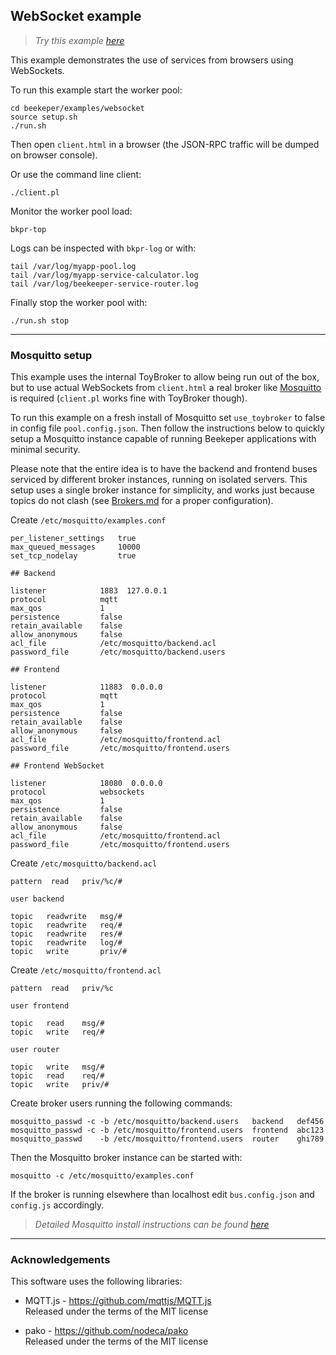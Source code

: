 ## WebSocket example

> *Try this example [here](https://beekeeper.net.ar/examples/calculator.html)*

This example demonstrates the use of services from browsers using WebSockets.

To run this example start the worker pool:
```
cd beekeper/examples/websocket
source setup.sh
./run.sh
```
Then open `client.html` in a browser (the JSON-RPC traffic will be dumped on browser console). 

Or use the command line client:
```
./client.pl
```
Monitor the worker pool load:
```
bkpr-top
```
Logs can be inspected with `bkpr-log` or with:
```
tail /var/log/myapp-pool.log
tail /var/log/myapp-service-calculator.log
tail /var/log/beekeeper-service-router.log
```
Finally stop the worker pool with:
```
./run.sh stop
```
---

### Mosquitto setup

This example uses the internal ToyBroker to allow being run out of the box, but to use actual 
WebSockets from `client.html` a real broker like [Mosquitto](https://mosquitto.org/) is required
(`client.pl` works fine with ToyBroker though).

To run this example on a fresh install of Mosquitto set `use_toybroker` to false in config file
`pool.config.json`. Then follow the instructions below to quickly setup a Mosquitto instance 
capable of running Beekeper applications with minimal security. 

Please note that the entire idea is to have the backend and frontend buses serviced by different
broker instances, running on isolated servers. This setup uses a single broker instance for 
simplicity, and works  just because topics do not clash (see [Brokers.md](../../doc/Brokers.md) 
for a proper configuration).

Create `/etc/mosquitto/examples.conf`
```
per_listener_settings   true
max_queued_messages     10000
set_tcp_nodelay         true

## Backend

listener            1883  127.0.0.1
protocol            mqtt
max_qos             1
persistence         false
retain_available    false
allow_anonymous     false
acl_file            /etc/mosquitto/backend.acl
password_file       /etc/mosquitto/backend.users

## Frontend

listener            11883  0.0.0.0
protocol            mqtt
max_qos             1
persistence         false
retain_available    false
allow_anonymous     false
acl_file            /etc/mosquitto/frontend.acl
password_file       /etc/mosquitto/frontend.users

## Frontend WebSocket

listener            18080  0.0.0.0
protocol            websockets
max_qos             1
persistence         false
retain_available    false
allow_anonymous     false
acl_file            /etc/mosquitto/frontend.acl
password_file       /etc/mosquitto/frontend.users
```
Create `/etc/mosquitto/backend.acl`
```
pattern  read   priv/%c/#

user backend

topic   readwrite   msg/#
topic   readwrite   req/#
topic   readwrite   res/#
topic   readwrite   log/#
topic   write       priv/#
```
Create `/etc/mosquitto/frontend.acl`
```
pattern  read   priv/%c

user frontend

topic   read    msg/#
topic   write   req/#

user router

topic   write   msg/#
topic   read    req/#
topic   write   priv/#
```
Create broker users running the following commands:
```
mosquitto_passwd -c -b /etc/mosquitto/backend.users   backend   def456
mosquitto_passwd -c -b /etc/mosquitto/frontend.users  frontend  abc123
mosquitto_passwd    -b /etc/mosquitto/frontend.users  router    ghi789
```
Then the Mosquitto broker instance can be started with:
```
mosquitto -c /etc/mosquitto/examples.conf
```
If the broker is running elsewhere than localhost edit `bus.config.json` and `config.js` accordingly.

> *Detailed Mosquitto install instructions can be found [here](../../doc/Brokers.md)*

---

### Acknowledgements

This software uses the following libraries:

- MQTT.js - https://github.com/mqttjs/MQTT.js  
  Released under the terms of the MIT license

- pako - https://github.com/nodeca/pako  
  Released under the terms of the MIT license
